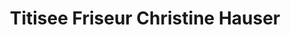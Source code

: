 ---
title: "Titisee Friseur Christine Hauser"
url: /titisee-neustadt/titisee-friseur-christine-hauser/
shop: Friseur
---
